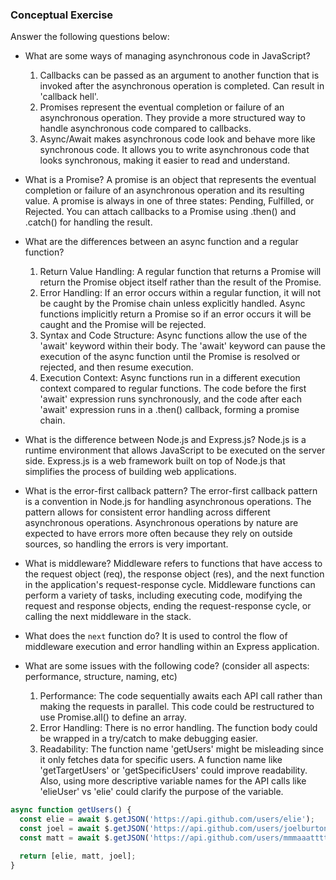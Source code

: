 ### Conceptual Exercise

Answer the following questions below:

- What are some ways of managing asynchronous code in JavaScript?
  1. Callbacks can be passed as an argument to another function that is invoked after the asynchronous operation is completed. Can result in 'callback hell'.
  2. Promises represent the eventual completion or failure of an asynchronous operation. They provide a more structured way to handle asynchronous code compared to callbacks.
  3. Async/Await makes asynchronous code look and behave more like synchronous code. It allows you to write asynchronous code that looks synchronous, making it easier to read and understand.

- What is a Promise?
  A promise is an object that represents the eventual completion or failure of an asynchronous operation and its resulting value. A promise is always in one of three states: Pending, Fulfilled, or Rejected. You can attach callbacks to a Promise using .then() and .catch() for handling the result.

- What are the differences between an async function and a regular function?
  1. Return Value Handling: A regular function that returns a Promise will return the Promise object itself rather than the result of the Promise.
  2. Error Handling: If an error occurs within a regular function, it will not be caught by the Promise chain unless explicitly handled. Async functions implicitly return a Promise so if an error occurs it will be caught and the Promise will be rejected.
  3. Syntax and Code Structure: Async functions allow the use of the 'await' keyword within their body. The 'await' keyword can pause the execution of the async function until the Promise is resolved or rejected, and then resume execution.
  4. Execution Context: Async functions run in a different execution context compared to regular functions. The code before the first 'await' expression runs synchronously, and the code after each 'await' expression runs in a .then() callback, forming a promise chain.

- What is the difference between Node.js and Express.js?
  Node.js is a runtime environment that allows JavaScript to be executed on the server side. Express.js is a web framework built on top of Node.js that simplifies the process of building web applications.

- What is the error-first callback pattern?
  The error-first callback pattern is a convention in Node.js for handling asynchronous operations. The pattern allows for consistent error handling across different asynchronous operations. Asynchronous operations by nature are expected to have errors more often because they rely on outside sources, so handling the errors is very important.

- What is middleware?
  Middleware refers to functions that have access to the request object (req), the response object (res), and the next function in the application's request-response cycle. Middleware functions can perform a variety of tasks, including executing code, modifying the request and response objects, ending the request-response cycle, or calling the next middleware in the stack. 

- What does the `next` function do?
  It is used to control the flow of middleware execution and error handling within an Express application.

- What are some issues with the following code? (consider all aspects: performance, structure, naming, etc)
  1. Performance: The code sequentially awaits each API call rather than making the requests in parallel. This code could be restructured to use Promise.all() to define an array.
  2. Error Handling: There is no error handling. The function body could be wrapped in a try/catch to make debugging easier.
  3. Readability: The function name 'getUsers' might be misleading since it only fetches data for specific users. A function name like 'getTargetUsers' or 'getSpecificUsers' could improve readability. Also, using more descriptive variable names for the API calls like 'elieUser' vs 'elie' could clarify the purpose of the variable.

```js
async function getUsers() {
  const elie = await $.getJSON('https://api.github.com/users/elie');
  const joel = await $.getJSON('https://api.github.com/users/joelburton');
  const matt = await $.getJSON('https://api.github.com/users/mmmaaatttttt');

  return [elie, matt, joel];
}
```
